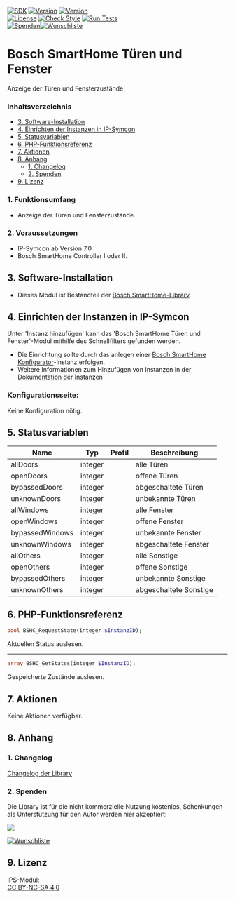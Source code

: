 [![SDK](https://img.shields.io/badge/Symcon-PHPModul-red.svg)](https://www.symcon.de/service/dokumentation/entwicklerbereich/sdk-tools/sdk-php/)
[![Version](https://img.shields.io/badge/Modul%20Version-1.10-blue.svg)](https://community.symcon.de/t/modul-bosch-smarthome-system-beta/138205)
[![Version](https://img.shields.io/badge/Symcon%20Version-7.0%20%3E-green.svg)](https://www.symcon.de/service/dokumentation/installation/migrationen/v60-v61-q1-2022/)  
[![License](https://img.shields.io/badge/License-CC%20BY--NC--SA%204.0-green.svg)](https://creativecommons.org/licenses/by-nc-sa/4.0/)
[![Check Style](https://github.com/Nall-chan/BoschSHC/workflows/Check%20Style/badge.svg)](https://github.com/Nall-chan/BoschSHC/actions)
[![Run Tests](https://github.com/Nall-chan/BoschSHC/workflows/Run%20Tests/badge.svg)](https://github.com/Nall-chan/BoschSHC/actions)  
[![Spenden](https://www.paypalobjects.com/de_DE/DE/i/btn/btn_donate_SM.gif)](#2-spenden)[![Wunschliste](https://img.shields.io/badge/Wunschliste-Amazon-ff69fb.svg)](#2-spenden)  

# Bosch SmartHome Türen und Fenster <!-- omit in toc -->
Anzeige der Türen und Fensterzustände

### Inhaltsverzeichnis <!-- omit in toc -->

- [3. Software-Installation](#3-software-installation)
- [4. Einrichten der Instanzen in IP-Symcon](#4-einrichten-der-instanzen-in-ip-symcon)
- [5. Statusvariablen](#5-statusvariablen)
- [6. PHP-Funktionsreferenz](#6-php-funktionsreferenz)
- [7. Aktionen](#7-aktionen)
- [8. Anhang](#8-anhang)
  - [1. Changelog](#1-changelog)
  - [2. Spenden](#2-spenden)
- [9. Lizenz](#9-lizenz)

### 1. Funktionsumfang

* Anzeige der Türen und Fensterzustände.

### 2. Voraussetzungen

* IP-Symcon ab Version 7.0
* Bosch SmartHome Controller I oder II.

## 3. Software-Installation

* Dieses Modul ist Bestandteil der [Bosch SmartHome-Library](../README.md#4-software-installation).  

## 4. Einrichten der Instanzen in IP-Symcon

 Unter 'Instanz hinzufügen' kann das 'Bosch SmartHome Türen und Fenster'-Modul mithilfe des Schnellfilters gefunden werden.  
 - Die Einrichtung sollte durch das anlegen einer [Bosch SmartHome Konfigurator](../Bosch%20SmartHome%20Configurator/README.md)-Instanz erfolgen.   
 - Weitere Informationen zum Hinzufügen von Instanzen in der [Dokumentation der Instanzen](https://www.symcon.de/service/dokumentation/konzepte/instanzen/#Instanz_hinzufügen)  

### Konfigurationsseite: <!-- omit in toc -->

Keine Konfiguration nötig.  

## 5. Statusvariablen

| Name            | Typ     | Profil | Beschreibung           |
| --------------- | ------- | ------ | ---------------------- |
| allDoors        | integer |        | alle Türen             |
| openDoors       | integer |        | offene Türen           |
| bypassedDoors   | integer |        | abgeschaltete Türen    |
| unknownDoors    | integer |        | unbekannte Türen       |
| allWindows      | integer |        | alle Fenster           |
| openWindows     | integer |        | offene Fenster         |
| bypassedWindows | integer |        | unbekannte Fenster     |
| unknownWindows  | integer |        | abgeschaltete Fenster  |
| allOthers       | integer |        | alle Sonstige          |
| openOthers      | integer |        | offene Sonstige        |
| bypassedOthers  | integer |        | unbekannte Sonstige    |
| unknownOthers   | integer |        | abgeschaltete Sonstige |

## 6. PHP-Funktionsreferenz

```php
bool BSHC_RequestState(integer $InstanzID);
```
Aktuellen Status auslesen.  

--- 

```php
array BSHC_GetStates(integer $InstanzID);
```
Gespeicherte Zustände auslesen.  

## 7. Aktionen

Keine Aktionen verfügbar.

## 8. Anhang

### 1. Changelog

[Changelog der Library](../README.md#2-changelog)

### 2. Spenden

Die Library ist für die nicht kommerzielle Nutzung kostenlos, Schenkungen als Unterstützung für den Autor werden hier akzeptiert:  

<a href="https://www.paypal.com/donate?hosted_button_id=G2SLW2MEMQZH2" target="_blank"><img src="https://www.paypalobjects.com/de_DE/DE/i/btn/btn_donate_LG.gif" border="0" /></a>  

[![Wunschliste](https://img.shields.io/badge/Wunschliste-Amazon-ff69fb.svg)](https://www.amazon.de/hz/wishlist/ls/YU4AI9AQT9F?ref_=wl_share) 

## 9. Lizenz

  IPS-Modul:  
  [CC BY-NC-SA 4.0](https://creativecommons.org/licenses/by-nc-sa/4.0/)  